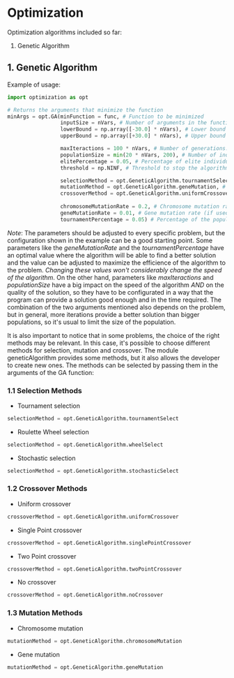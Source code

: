 # Optimization
Optimization algorithms included so far:
1. Genetic Algorithm


## 1. Genetic Algorithm
Example of usage:

```python
import optimization as opt

# Returns the arguments that minimize the function
minArgs = opt.GA(minFunction = func, # Function to be minimized
                 inputSize = nVars, # Number of arguments in the function
                 lowerBound = np.array([-30.0] * nVars), # Lower bound of each argument
                 upperBound = np.array([+30.0] * nVars), # Upper bound of each argument

                 maxIteractions = 100 * nVars, # Number of generations. The default value is 100 * nArgs
                 populationSize = min(20 * nVars, 200), # Number of individuals in each generation. Usually it is limited to 200
                 elitePercentage = 0.05, # Percentage of elite individuals. The default is 5%
                 threshold = np.NINF, # Threshold to stop the algorithm

                 selectionMethod = opt.GeneticAlgorithm.tournamentSelect, # Selection method
                 mutationMethod = opt.GeneticAlgorithm.geneMutation, # Mutation method
                 crossoverMethod = opt.GeneticAlgorithm.uniformCrossover, # Crossover method
                
                 chromosomeMutationRate = 0.2, # Chromosome mutation rate (if used)
                 geneMutationRate = 0.01, # Gene mutation rate (if used)
                 tournamentPercentage = 0.05) # Percentage of the population in a tournament (if used)
```

*Note*: The parameters should be adjusted to every specific problem, but the configuration shown in the example can be a good starting point.
Some parameters like the _geneMutationRate_ and the _tournamentPercentage_ have an optimal value where the algorithm will be able to find a better solution and the value can be adjusted to maximize the efficience of the algorithm to the problem. *Changing these values won't considerably change the speed of the algorithm*.
On the other hand, parameters like _maxIteractions_ and _populationSize_ have a big impact on the speed of the algorithm *AND* on the quality of the solution, so they have to be configurated in a way that the program can provide a solution good enough and in the time required.
The combination of the two arguments mentioned also depends on the problem, but in general, more iterations provide a better solution than bigger populations, so it's usual to limit the size of the population.

It is also important to notice that in some problems, the choice of the right methods may be relevant. In this case, it's possible to choose different methods for selection, mutation and crossover. The module geneticAlgorithm provides some methods, but it also allows the developer to create new ones.
The methods can be selected by passing them in the arguments of the GA function:


### 1.1 Selection Methods
* Tournament selection
```python
selectionMethod = opt.GeneticAlgorithm.tournamentSelect
```

* Roulette Wheel selection
```python
selectionMethod = opt.GeneticAlgorithm.wheelSelect
```

* Stochastic selection
```python
selectionMethod = opt.GeneticAlgorithm.stochasticSelect
```


### 1.2 Crossover Methods
* Uniform crossover
```python
crossoverMethod = opt.GeneticAlgorithm.uniformCrossover
```

* Single Point crossover
```python
crossoverMethod = opt.GeneticAlgorithm.singlePointCrossover
```

* Two Point crossover
```python
crossoverMethod = opt.GeneticAlgorithm.twoPointCrossover
```

* No crossover
```python
crossoverMethod = opt.GeneticAlgorithm.noCrossover
```


### 1.3 Mutation Methods
* Chromosome mutation
```python
mutationMethod = opt.GeneticAlgorithm.chromosomeMutation
```

* Gene mutation
```python
mutationMethod = opt.GeneticAlgorithm.geneMutation
```
